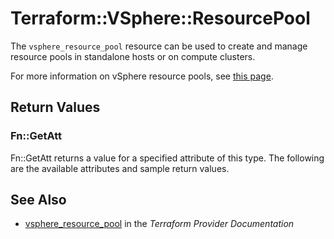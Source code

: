 # Terraform::VSphere::ResourcePool

The `vsphere_resource_pool` resource can be used to create and manage
resource pools in standalone hosts or on compute clusters.

For more information on vSphere resource pools, see [this
page][ref-vsphere-resource_pools].

[ref-vsphere-resource_pools]: https://docs.vmware.com/en/VMware-vSphere/6.5/com.vmware.vsphere.resmgmt.doc/GUID-60077B40-66FF-4625-934A-641703ED7601.html

## Return Values

### Fn::GetAtt

Fn::GetAtt returns a value for a specified attribute of this type. The following are the available attributes and sample return values.

## See Also

* [vsphere_resource_pool](https://www.terraform.io/docs/providers/vsphere/r/resource_pool.html) in the _Terraform Provider Documentation_